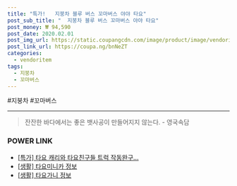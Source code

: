 ```yaml
--- 
title: "특가!   지붕차 블루 버스 꼬마버스 야야 타요" 
post_sub_title: "  지붕차 블루 버스 꼬마버스 야야 타요" 
post_money: ₩ 94,590 
post_date: 2020.02.01 
post_img_url: https://static.coupangcdn.com/image/product/image/vendoritem/2019/02/08/3123887535/52cb6970-1f5b-430d-a4eb-a31d881690fa.jpg 
post_link_url: https://coupa.ng/bnNeZT 
categories: 
  - vendoritem 
tags: 
  - 지붕차 
  - 꼬마버스 
--- 
```

  #지붕차 #꼬마버스 
<hr> 

> 잔잔한 바다에서는 좋은 뱃사공이 만들어지지 않는다. - 영국속담 


### POWER LINK

* <a href="https://blog.naver.com/sakai111/221792417314" target="_blank">[특가] 타요 캐리와 타요친구들 트럭 작동완구...</a>
* <a href="https://blog.naver.com/fash111/221767545648" target="_blank"> [생활] 타요미니카 정보 </a>
* <a href="https://blog.naver.com/fasyy4321/221765105859" target="_blank"> [생활] 타요가니 정보 </a>
